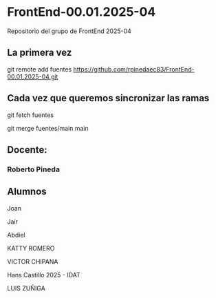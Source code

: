 # FrontEnd-00.01.2025-04
Repositorio del grupo de FrontEnd 2025-04

## La primera vez

git remote add fuentes https://github.com/rpinedaec83/FrontEnd-00.01.2025-04.git

## Cada vez que queremos sincronizar las ramas

git fetch fuentes

git merge fuentes/main main



## Docente:
### Roberto Pineda



## Alumnos

Joan

Jair

Abdiel 

KATTY ROMERO


VICTOR CHIPANA

Hans Castillo
2025 - IDAT

LUIS ZUÑIGA